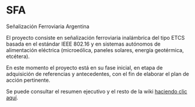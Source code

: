 # SFA
Señalización Ferroviaria Argentina

El proyecto consiste en señalización ferroviaria inalámbrica del tipo ETCS
basada en el estándar IEEE 802.16 y en sistemas autónomos de alimentación
eléctrica (microeólica, paneles solares, energía geotérmica, etcétera).

En este momento el proyecto está en su fase inicial, en etapa de adquisición
de referencias y antecedentes, con el fin de elaborar el plan de acción
pertinente.

Se puede consultar el resumen ejecutivo y el resto de la wiki [haciendo clic aquí](https://github.com/arielsbecker/sfa/wiki).
